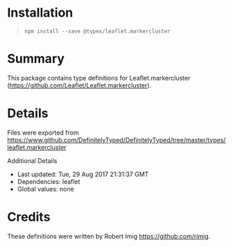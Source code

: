 # Installation
> `npm install --save @types/leaflet.markercluster`

# Summary
This package contains type definitions for Leaflet.markercluster (https://github.com/Leaflet/Leaflet.markercluster).

# Details
Files were exported from https://www.github.com/DefinitelyTyped/DefinitelyTyped/tree/master/types/leaflet.markercluster

Additional Details
 * Last updated: Tue, 29 Aug 2017 21:31:37 GMT
 * Dependencies: leaflet
 * Global values: none

# Credits
These definitions were written by Robert Imig <https://github.com/rimig>.
